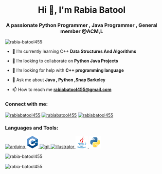 <h1 align="center">Hi 👋, I'm Rabia Batool</h1>
<h3 align="center">A passionate Python Programmer , Java Programmer , General member @ACM,L</h3>

<p align="left"> <img src="https://komarev.com/ghpvc/?username=rabia-batool455&label=Profile%20views&color=0e75b6&style=flat" alt="rabia-batool455" /> </p>

- 🌱 I’m currently learning C++ **Data Structures And Algorithms**

- 👯 I’m looking to collaborate on **Python Java Projects**

- 🤝 I’m looking for help with **C++ programming language**

- 💬 Ask me about **Java , Python ,Snap Barkeley**

- 📫 How to reach me **rabiabatool455@gmail.com**

<h3 align="left">Connect with me:</h3>
<p align="left">
<a href="https://linkedin.com/in/rabiabatool455" target="blank"><img align="center" src="https://raw.githubusercontent.com/rahuldkjain/github-profile-readme-generator/master/src/images/icons/Social/linked-in-alt.svg" alt="rabiabatool455" height="30" width="40" /></a>
<a href="https://fb.com/rabiabatool455" target="blank"><img align="center" src="https://raw.githubusercontent.com/rahuldkjain/github-profile-readme-generator/master/src/images/icons/Social/facebook.svg" alt="rabiabatool455" height="30" width="40" /></a>
<a href="https://instagram.com/rabiabatool455" target="blank"><img align="center" src="https://raw.githubusercontent.com/rahuldkjain/github-profile-readme-generator/master/src/images/icons/Social/instagram.svg" alt="rabiabatool455" height="30" width="40" /></a>
</p>

<h3 align="left">Languages and Tools:</h3>
<p align="left"> <a href="https://www.arduino.cc/" target="_blank" rel="noreferrer"> <img src="https://cdn.worldvectorlogo.com/logos/arduino-1.svg" alt="arduino" width="40" height="40"/> </a> <a href="https://www.w3schools.com/cpp/" target="_blank" rel="noreferrer"> <img src="https://raw.githubusercontent.com/devicons/devicon/master/icons/cplusplus/cplusplus-original.svg" alt="cplusplus" width="40" height="40"/> </a> <a href="https://git-scm.com/" target="_blank" rel="noreferrer"> <img src="https://www.vectorlogo.zone/logos/git-scm/git-scm-icon.svg" alt="git" width="40" height="40"/> </a> <a href="https://www.adobe.com/in/products/illustrator.html" target="_blank" rel="noreferrer"> <img src="https://www.vectorlogo.zone/logos/adobe_illustrator/adobe_illustrator-icon.svg" alt="illustrator" width="40" height="40"/> </a> <a href="https://www.java.com" target="_blank" rel="noreferrer"> <img src="https://raw.githubusercontent.com/devicons/devicon/master/icons/java/java-original.svg" alt="java" width="40" height="40"/> </a> <a href="https://www.python.org" target="_blank" rel="noreferrer"> <img src="https://raw.githubusercontent.com/devicons/devicon/master/icons/python/python-original.svg" alt="python" width="40" height="40"/> </a> </p>

<p><img align="center" src="https://github-readme-stats.vercel.app/api/top-langs?username=rabia-batool455&show_icons=true&locale=en&layout=compact" alt="rabia-batool455" /></p>

<p><img align="center" src="https://github-readme-streak-stats.herokuapp.com/?user=rabia-batool455&" alt="rabia-batool455" /></p>
